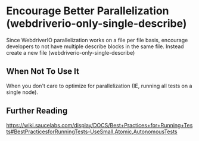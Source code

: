 # Encourage Better Parallelization (webdriverio-only-single-describe)

Since WebdriverIO parallelization works on a file per file basis, encourage developers to not have multiple describe blocks in the same file. Instead create a new file (webdriverio-only-single-describe)

## When Not To Use It

When you don't care to optimize for parallelization (IE, running all tests on a single node).

## Further Reading

https://wiki.saucelabs.com/display/DOCS/Best+Practices+for+Running+Tests#BestPracticesforRunningTests-UseSmall,Atomic,AutonomousTests
